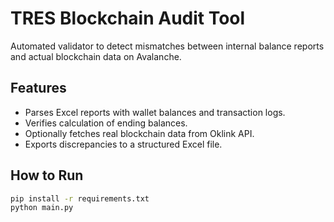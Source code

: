 # TRES Blockchain Audit Tool

Automated validator to detect mismatches between internal balance reports and actual blockchain data on Avalanche.

## Features
- Parses Excel reports with wallet balances and transaction logs.
- Verifies calculation of ending balances.
- Optionally fetches real blockchain data from Oklink API.
- Exports discrepancies to a structured Excel file.

## How to Run

```bash
pip install -r requirements.txt
python main.py
